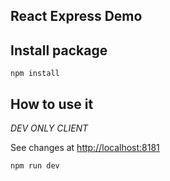 React Express Demo
---------------

Install package
-------------------
```
npm install
```

How to use it
------------
*DEV ONLY CLIENT*

See changes at
[http://localhost:8181](http://localhost:8181)
```
npm run dev
```
